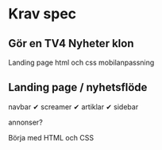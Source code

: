 # Krav spec
## Gör en TV4 Nyheter klon

Landing page
html och css
mobilanpassning

## Landing page / nyhetsflöde 
navbar ✔
screamer ✔ 
artiklar ✔
sidebar 

annonser?

Börja med HTML och CSS 